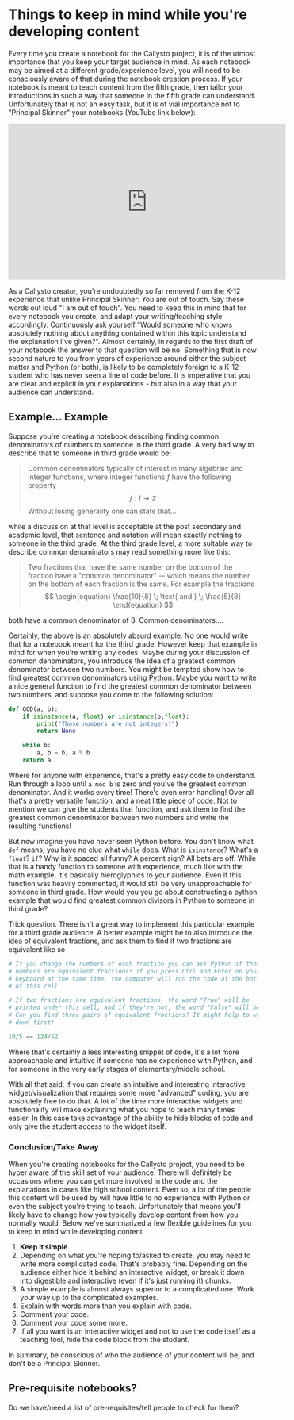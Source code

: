 # Things to keep in mind while you're developing content
   Every time you create a notebook for the Callysto project, it is of the utmost importance that you keep your target audience in mind. As each notebook may be aimed at a different grade/experience level, you will need to be consciously aware of that during the notebook creation process. If your notebook is meant to teach content from the fifth grade, then tailor your introductions in such a way that someone in the fifth grade can understand. Unfortunately that is not an easy task, but it is of vial importance not to "Principal Skinner" your notebooks (YouTube link below):

  <iframe
    width="560"
    height="315"
    src="https://www.youtube.com/embed/HMqZ2PPOLik"
    frameborder="0"
     allowfullscreen>
  </iframe>




   As a Callysto creator, you're undoubtedly so far removed from the K-12 experience that unlike Principal Skinner: You are out of touch. Say these words out loud "I am out of touch". You need to keep this in mind that for every notebook you create, and adapt your writing/teaching style accordingly. Continuously ask yourself "Would someone who knows absolutely nothing about anything contained within this topic understand the explanation I've given?". Almost certainly, in regards to the first draft of your notebook the answer to that question will be no. Something that is now second nature to you from years of experience around either the subject matter and Python (or both), is likely to be completely foreign to a K-12 student who has never seen a line of code before. It is imperative that you are clear and explicit in your explanations - but also in a way that your audience can understand.

 ## Example... Example

 Suppose you're creating a notebook describing finding common denominators of numbers to someone in the third grade. A very bad way to describe that to someone in third grade would be:
 > Common denominators typically of interest in many algebraic and integer functions, where integer functions $f$ have the following property
$$
 \begin{equation}
 f:  I \rightarrow \mathbb{Z}
 \end{equation}
$$
 Without losing generality one can state that...

while a discussion at that level is acceptable at the post secondary and academic level, that sentence and notation will mean exactly nothing to someone in the third grade. At the third grade level, a more suitable way to describe common denominators may read something more like this:
> Two fractions that have the same number on the bottom of the fraction  have a "common denominator" -- which means the number on the bottom of each fraction is the same. For example the fractions
$$
\begin{equation}
\frac{10}{8} \; \text{ and } \; \frac{5}{8}
\end{equation}
$$

both have a common denominator of 8. Common denominators....



Certainly, the above is an absolutely absurd example. No one would write that for a notebook meant for the third grade. However keep that example in mind for when you're writing any codes. Maybe during your discussion of common denominators, you introduce the idea of a greatest common denominator between two numbers. You might be tempted show how to find greatest common denominators using Python. Maybe you want to write a nice general function to find the greatest common denominator between two numbers, and suppose you come to the following solution:

```Python
def GCD(a, b):
    if isinstance(a, float) or isinstance(b,float):
        print("Those numbers are not integers!")
        return None

    while b:
        a, b = b, a % b
    return a
```

Where for anyone with experience, that's a pretty easy code to understand. Run through a loop until `a mod b` is zero and you've the greatest common denominator.  And it works every time! There's even error handling! Over all that's a pretty versatile function, and a neat little piece of code. Not to mention we can give the students that function, and ask them to find the greatest common denominator between two numbers and write the resulting functions!

But now imagine you have never seen Python before. You don't know what `def` means, you have no clue what `while` does. What is `isinstance`? What's a `float`? `if`? Why is it spaced all funny? A percent sign? All bets are off. While that is a handy function to someone with experience, much like with the math example, it's basically hieroglyphics to your audience. Even if this function was heavily commented, it would still be very unapproachable for someone in third grade. How would you you go about constructing a python example that would find greatest common divisors in Python to someone in third grade?

Trick question. There isn't a great way to implement this particular example for a third grade audience. A better example might be to also introduce the idea of equivalent fractions, and ask them to find if two fractions are equivalent like so

```Python
# If you change the numbers of each fraction you can ask Python if those
# numbers are equivalent fractions! If you press Ctrl and Enter on your
# keyboard at the same time, the computer will run the code at the bottom
# of this cell

# If two fractions are equivalent fractions, the word "True" will be
# printed under this cell, and if they're not, the word "False" will be printed.
# Can you find three pairs of equivalent fractions? It might help to write them
# down first!

10/5 == 124/62
```

Where that's certainly a less interesting snippet of code, it's a lot more approachable and intuitive if someone has no experience with Python, and for someone in the very early stages of elementary/middle school.

With all that said: if you can create an intuitive and interesting interactive widget/visualization that requires some more "advanced" coding, you are absolutely free to do that. A lot of the time more interactive widgets and functionality will make explaining what you hope to teach many times easier. In this case take advantage of the ability to hide blocks of code and only give the student access to the widget itself.

### Conclusion/Take Away

When you're creating notebooks for the Callysto project, you need to be hyper aware of the skill set of your audience. There will definitely be occasions where you can get more involved in the code and the explanations in cases like high school content. Even so, a lot of the people this content will be used by will have little to no experience with Python or even the subject you're trying to teach. Unfortunately that means you'll likely have to change how you typically develop content from how you normally would. Below we've summarized a few flexible guidelines for you to keep in mind while developing content

1. **Keep it simple**.
2. Depending on what you're hoping to/asked to create, you may need to write more complicated code. That's probably fine. Depending on the audience either hide it behind an interactive widget, or break it down into digestible and interactive (even if it's just running it) chunks.
3. A simple example is almost always superior to a complicated one. Work your way up to the complicated examples.
4. Explain with words more than you explain with code.
5. Comment your code.
6. Comment your code some more.
7. If all you want is an interactive widget and not to use the code itself as a teaching tool, hide the code block from the student.

In summary, be conscious of who the audience of your content will be, and don't be a Principal Skinner.



## Pre-requisite notebooks?
Do we have/need a list of pre-requisites/tell people to check for them?

